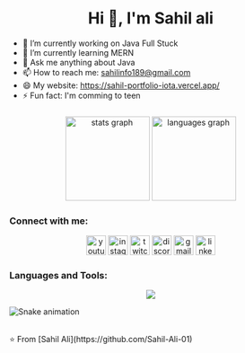 <h1 align="center">Hi 👋, I'm Sahil ali</h1>

- 🔭 I’m currently working on Java Full Stuck
- 🌱 I’m currently learning MERN
- 💬 Ask me anything about Java
- 📫 How to reach me: sahilinfo189@gmail.com
- 😄 My website: https://sahil-portfolio-iota.vercel.app/
- ⚡ Fun fact: I'm comming to teen


###

<div align="center">
 
 <img src="https://github-readme-stats.vercel.app/api?username=Sahil-Ali-01&show_icons=true&count_private=true&theme=dracula&cache_seconds=1800" height="150" alt="stats graph" />

  <img src="https://github-readme-stats.vercel.app/api/top-langs?username=Sahil-Ali-01&locale=en&hide_title=false&layout=compact&card_width=320&langs_count=8&theme=dracula&hide_border=false" height="150" alt="languages graph"  />
</div>

###


###
### Connect with me:
<div align="center">
  <img src="https://img.shields.io/static/v1?message=Youtube&logo=youtube&label=&color=FF0000&logoColor=white&labelColor=&style=for-the-badge" height="35" alt="youtube logo"  />
  <img src="https://img.shields.io/static/v1?message=Instagram&logo=instagram&label=&color=E4405F&logoColor=white&labelColor=&style=for-the-badge" height="35" alt="instagram logo"  />
  <img src="https://img.shields.io/static/v1?message=Twitch&logo=twitch&label=&color=9146FF&logoColor=white&labelColor=&style=for-the-badge" height="35" alt="twitch logo"  />
  <img src="https://img.shields.io/static/v1?message=Discord&logo=discord&label=&color=7289DA&logoColor=white&labelColor=&style=for-the-badge" height="35" alt="discord logo"  />
  <img src="https://img.shields.io/static/v1?message=Gmail&logo=gmail&label=&color=D14836&logoColor=white&labelColor=&style=for-the-badge" height="35" alt="gmail logo"  />
  <img src="https://img.shields.io/static/v1?message=LinkedIn&logo=linkedin&label=&color=0077B5&logoColor=white&labelColor=&style=for-the-badge" height="35" alt="linkedin logo"  />
</div>





### Languages and Tools:
<p align="center">
  <a href="https://skillicons.dev">
    <img src="https://skillicons.dev/icons?i=java,c,html,css,js,figma,git,github,materialui,mongodb,mysql,nodejs,py,react,stackoverflow" />
  </a>
</p>


![Snake animation](https://github.com/Sahil-Ali-01/Sahil-Ali-01/blob/output/github-contribution-grid-snake.svg)



<br>
⭐️ From [Sahil Ali](https://github.com/Sahil-Ali-01)
